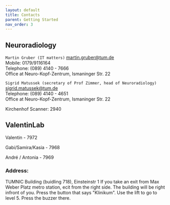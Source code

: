 ```yaml
---
layout: default
title: Contacts
parent: Getting Started
nav_order: 3
---
```


## Neuroradiology 

``Martin Gruber (IT matters)`` 
<martin.gruber@tum.de>  
Mobile: 0179/9116164  
Telephone: (089) 4140 - 7666  
Office at Neuro-Kopf-Zentrum, Ismaninger Str. 22 

``Sigrid Matussek (secretary of Prof Zimmer, head of Neuroradiology)`` <sigrid.matussek@tum.de>  
Telephone: (089) 4140 - 4651  
Office at Neuro-Kopf-Zentrum, Ismaninger Str. 22 


Kirchenhof Scanner: 2940 


## ValentinLab 

Valentin - 7972

Gabi/Samira/Kasia - 7968 

André / Antonia - 7969 



### Address: 
TUMNIC  Building (buidling 718), Einsteinstr 1 
If you take an exit from Max Weber Platz metro station, ecit from the right side. The building will be right infront of you.
Press the button that says "Klinikum". Use the lift to go to level 5. Press the buzzer there.
